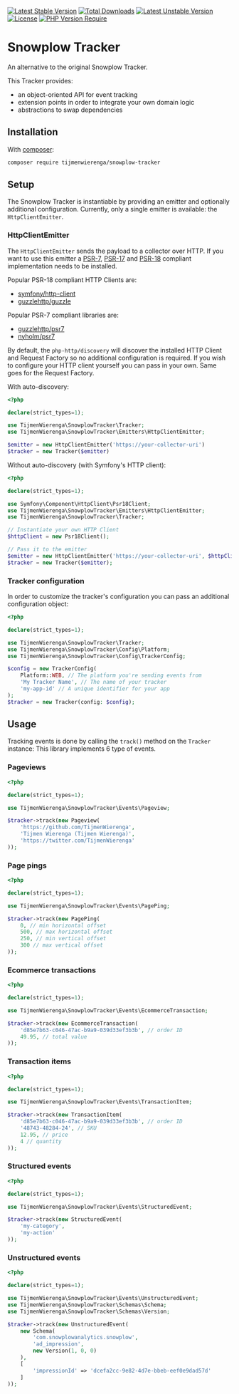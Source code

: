 [![Latest Stable Version](http://poser.pugx.org/tijmenwierenga/snowplow-tracker/v)](https://packagist.org/packages/tijmenwierenga/snowplow-tracker) [![Total Downloads](http://poser.pugx.org/tijmenwierenga/snowplow-tracker/downloads)](https://packagist.org/packages/tijmenwierenga/snowplow-tracker) [![Latest Unstable Version](http://poser.pugx.org/tijmenwierenga/snowplow-tracker/v/unstable)](https://packagist.org/packages/tijmenwierenga/snowplow-tracker) [![License](http://poser.pugx.org/tijmenwierenga/snowplow-tracker/license)](https://packagist.org/packages/tijmenwierenga/snowplow-tracker) [![PHP Version Require](http://poser.pugx.org/tijmenwierenga/snowplow-tracker/require/php)](https://packagist.org/packages/tijmenwierenga/snowplow-tracker)

# Snowplow Tracker
An alternative to the original Snowplow Tracker.

This Tracker provides:
* an object-oriented API for event tracking
* extension points in order to integrate your own domain logic
* abstractions to swap dependencies

## Installation
With [composer](https://getcomposer.org/):

```sh
composer require tijmenwierenga/snowplow-tracker
```

## Setup
The Snowplow Tracker is instantiable by providing an emitter and optionally additional configuration.
Currently, only a single emitter is available: the `HttpClientEmitter`.

### HttpClientEmitter
The `HttpClientEmitter` sends the payload to a collector over HTTP.
If you want to use this emitter a [PSR-7](https://www.php-fig.org/psr/psr-7/), [PSR-17](https://www.php-fig.org/psr/psr-17/) and [PSR-18](https://www.php-fig.org/psr/psr-18/) compliant implementation needs to be installed.

Popular PSR-18 compliant HTTP Clients are:
* [symfony/http-client](https://symfony.com/doc/current/http_client.html)
* [guzzlehttp/guzzle](https://docs.guzzlephp.org/en/stable/)

Popular PSR-7 compliant libraries are:
* [guzzlehttp/psr7](https://github.com/guzzle/psr7)
* [nyholm/psr7](https://github.com/Nyholm/psr7)

By default, the `php-http/discovery` will discover the installed HTTP Client and Request Factory so no additional configuration is required.
If you wish to configure your HTTP client yourself you can pass in your own. Same goes for the Request Factory.

With auto-discovery:
```php
<?php

declare(strict_types=1);

use TijmenWierenga\SnowplowTracker\Tracker;
use TijmenWierenga\SnowplowTracker\Emitters\HttpClientEmitter;

$emitter = new HttpClientEmitter('https://your-collector-uri')
$tracker = new Tracker($emitter)
```

Without auto-discovery (with Symfony's HTTP client):
```php
<?php

declare(strict_types=1);

use Symfony\Component\HttpClient\Psr18Client;
use TijmenWierenga\SnowplowTracker\Emitters\HttpClientEmitter;
use TijmenWierenga\SnowplowTracker\Tracker;

// Instantiate your own HTTP Client
$httpClient = new Psr18Client();

// Pass it to the emitter
$emitter = new HttpClientEmitter('https://your-collector-uri', $httpClient);
$tracker = new Tracker($emitter);
```

### Tracker configuration
In order to customize the tracker's configuration you can pass an additional configuration object:

```php
<?php

declare(strict_types=1);

use TijmenWierenga\SnowplowTracker\Tracker;
use TijmenWierenga\SnowplowTracker\Config\Platform;
use TijmenWierenga\SnowplowTracker\Config\TrackerConfig;

$config = new TrackerConfig(
    Platform::WEB, // The platform you're sending events from
    'My Tracker Name', // The name of your tracker
    'my-app-id' // A unique identifier for your app
);
$tracker = new Tracker(config: $config);
```

## Usage
Tracking events is done by calling the `track()` method on the `Tracker` instance:
This library implements 6 type of events.

### Pageviews

```php
<?php

declare(strict_types=1);

use TijmenWierenga\SnowplowTracker\Events\Pageview;

$tracker->track(new Pageview(
    'https://github.com/TijmenWierenga',
    'Tijmen Wierenga (Tijmen Wierenga)',
    'https://twitter.com/TijmenWierenga'
));
```

### Page pings

```php
<?php

declare(strict_types=1);

use TijmenWierenga\SnowplowTracker\Events\PagePing;

$tracker->track(new PagePing(
    0, // min horizontal offset
    500, // max horizontal offset
    250, // min vertical offset
    300 // max vertical offset
));
```

### Ecommerce transactions

```php
<?php

declare(strict_types=1);

use TijmenWierenga\SnowplowTracker\Events\EcommerceTransaction;

$tracker->track(new EcommerceTransaction(
    'd85e7b63-c046-47ac-b9a9-039d33ef3b3b', // order ID
    49.95, // total value
));
```

### Transaction items

```php
<?php

declare(strict_types=1);

use TijmenWierenga\SnowplowTracker\Events\TransactionItem;

$tracker->track(new TransactionItem(
    'd85e7b63-c046-47ac-b9a9-039d33ef3b3b', // order ID
    '48743-48284-24', // SKU
    12.95, // price
    4 // quantity
));
```

### Structured events

```php
<?php

declare(strict_types=1);

use TijmenWierenga\SnowplowTracker\Events\StructuredEvent;

$tracker->track(new StructuredEvent(
    'my-category',
    'my-action'
));
```

### Unstructured events

```php
<?php

declare(strict_types=1);

use TijmenWierenga\SnowplowTracker\Events\UnstructuredEvent;
use TijmenWierenga\SnowplowTracker\Schemas\Schema;
use TijmenWierenga\SnowplowTracker\Schemas\Version;

$tracker->track(new UnstructuredEvent(
    new Schema(
        'com.snowplowanalytics.snowplow',
        'ad_impression',
        new Version(1, 0, 0)
    ),
    [
        'impressionId' => 'dcefa2cc-9e82-4d7e-bbeb-eef0e9dad57d'
    ]
));
```
